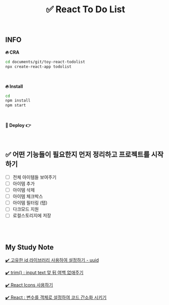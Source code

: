 # <div align="center">✅ React To Do List</div>

<br>

## INFO

**🔥 CRA**

```bash
cd documents/git/toy-react-todolist
npx create-react-app todolist
```

<br>

**🔥 Install**

```bash
cd
npm install
npm start
```

<br>

**🔗 Deploy 👉**

<br>

## ✅ 어떤 기능들이 필요한지 먼저 정리하고 프로젝트를 시작하기

- [ ] 전체 아이템들 보여주기
- [ ] 아이템 추가
- [ ] 아이템 삭제
- [ ] 아이템 체크박스
- [ ] 아이템 필터링 (탭)
- [ ] 다크모드 지원
- [ ] 로컬스토리지에 저장

<br>
<br>

## My Study Note

[✔️ 고유한 id 라이브러리 사용하여 설정하기 - uuid](https://github.com/mireyhgnay/toy-react-todolist/blob/main/study-note/%EA%B3%A0%EC%9C%A0%ED%95%9C%20id%20%EB%9D%BC%EC%9D%B4%EB%B8%8C%EB%9F%AC%EB%A6%AC%20%EC%82%AC%EC%9A%A9%ED%95%98%EC%97%AC%20%EC%84%A4%EC%A0%95%ED%95%98%EA%B8%B0%20-%20uuid.md)

[✔️ trim() : input text 앞 뒤 여백 없애주기](<https://github.com/mireyhgnay/toy-react-todolist/blob/main/study-note/trim()%20:%20input%20text%20%EC%95%9E%20%EB%92%A4%20%EC%97%AC%EB%B0%B1%20%EC%97%86%EC%95%A0%EC%A3%BC%EA%B8%B0.md>)

[✔️ React Icons 사용하기](https://github.com/mireyhgnay/toy-react-todolist/blob/main/study-note/React%20Icons%20%EC%82%AC%EC%9A%A9%ED%95%98%EA%B8%B0.md)

[✔️ React : 변수를 객체로 설정하여 코드 간소화 시키기](https://github.com/mireyhgnay/toy-react-todolist/blob/main/study-note/%EB%B3%80%EC%88%98%EB%A5%BC%20%EA%B0%9D%EC%B2%B4%EB%A1%9C%20%EC%84%A4%EC%A0%95%ED%95%B4%EC%84%9C%20%EC%BD%94%EB%93%9C%20%EA%B0%84%EC%86%8C%ED%99%94%20%EC%8B%9C%ED%82%A4%EA%B8%B0.md)
